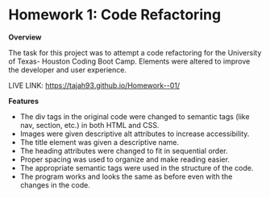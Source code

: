 # Homework 1: Code Refactoring

**Overview**  

The task for this project was to attempt a code refactoring for the University of Texas- Houston Coding Boot Camp. Elements were altered to improve the developer and user experience.  

LIVE LINK: https://tajah93.github.io/Homework--01/

**Features** 

* The div tags in the original code were changed to semantic tags (like nav, section, etc.) in both HTML and CSS.   
* Images were given descriptive alt attributes to increase accessibility.   
* The title element was given a descriptive name.  
* The heading attributes were changed to fit in sequential order.   
* Proper spacing was used to organize and make reading easier.   
* The appropriate semantic tags were used in the structure of the code.   
* The program works and looks the same as before even with the changes in the code. 
